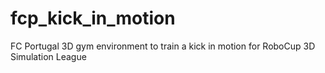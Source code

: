 # fcp_kick_in_motion
FC Portugal 3D gym environment to train a kick in motion for RoboCup 3D Simulation League

